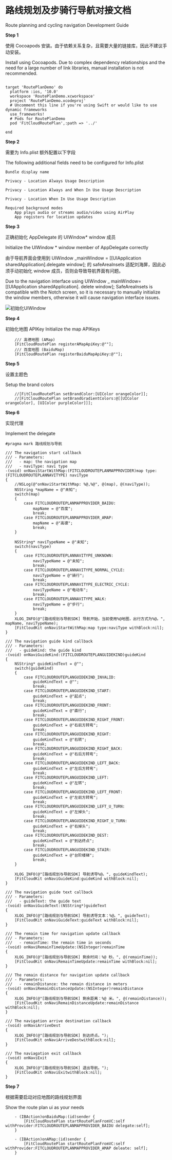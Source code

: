 # 路线规划及步骑行导航对接文档

Route planning and cycling navigation Development Guide

**Step 1**

使用 Cocoapods 安装。由于依赖关系复杂，且需要大量的链接库，因此不建议手动安装。

Install using Cocoapods. Due to complex dependency relationships and the need for a large number of link libraries, manual installation is not recommended.

```objc

target 'RoutePlanDemo' do
  platform :ios, '10.0'
  workspace 'RoutePlanDemo.xcworkspace'
  project 'RoutePlanDemo.xcodeproj'
  # Uncomment this line if you're using Swift or would like to use dynamic frameworks
  use_frameworks!
  # Pods for RoutePlanDemo
  pod 'FitCloudRoutePlan',:path => '../'

end

```

**Step 2**

需要为 Info.plist 额外配置以下字段

The following additional fields need to be configured for Info.plist

```
Bundle display name
```

```
Privacy - Location Always Usage Description
```

```
Privacy - Location Always and When In Use Usage Description
```

```
Privacy - Location When In Use Usage Description
```

```
Required background modes
    App plays audio or streams audio/video using AirPlay
    App registers for location updates
```

**Step 3**

正确初始化 AppDelegate 的 UIWindow\* window 成员

Initialize the UIWindow \* window member of AppDelegate correctly

由于导航界面会使用到 UIWindow \_mainWindow = [[UIApplication sharedApplication].delegate window]; 的 safeAreaInsets 适配刘海屏，因此必须手动初始化 window 成员，否则会导致导航界面有问题。

Due to the navigation interface using UIWindow \_ mainWindow=[[UIApplication sharedApplication]. delete window]; SafeAreaInsets is compatible with the Notch screen, so it is necessary to manually initialize the window members, otherwise it will cause navigation interface issues.

![初始化UIWindow](media/window_init.png)

**Step 4**

初始化地图 APIKey
Initialize the map APIKeys

```
    /// 高德地图 (AMap)
    [FitCloudRoutePlan registerAMapApiKey:@""];
    /// 百度地图 (BaiduMap)
    [FitCloudRoutePlan registerBaiduMapApiKey:@""];
```

**Step 5**

设置主题色

Setup the brand colors

```
    //[FitCloudRoutePlan setBrandColor:[UIColor orangeColor]];
    //[FitCloudRoutePlan setBrandGradientColors:@[[UIColor orangeColor], [UIColor purpleColor]]];
```

**Step 6**

实现代理

Implement the delegate

```
#pragma mark 路线规划与导航

/// The navigation start callback
/// - Parameters:
///   - map: the navigation map
///   - naviType: navi type
-(void) onNaviStartWithMap:(FITCLOUDROUTEPLANMAPPROVIDER)map type:(FITCLOUDROUTEPLANNAVITYPE) naviType
{
    //NSLog(@"onNaviStartWithMap: %@,%@", @(map), @(naviType));
    NSString *mapName = @"未知";
    switch(map)
    {
        case FITCLOUDROUTEPLANMAPPROVIDER_BAIDU:
            mapName = @"百度";
            break;
        case FITCLOUDROUTEPLANMAPPROVIDER_AMAP:
            mapName = @"高德";
            break;
    }

    NSString* naviTypeName = @"未知";
    switch(naviType)
    {
        case FITCLOUDROUTEPLANNAVITYPE_UNKNOWN:
            naviTypeName = @"未知";
            break;
        case FITCLOUDROUTEPLANNAVITYPE_NORMAL_CYCLE:
            naviTypeName = @"骑行";
            break;
        case FITCLOUDROUTEPLANNAVITYPE_ELECTRIC_CYCLE:
            naviTypeName = @"电动车";
            break;
        case FITCLOUDROUTEPLANNAVITYPE_WALK:
            naviTypeName = @"步行";
            break;
    }
    XLOG_INFO(@"[路线规划与导航SDK] 导航开始，当前使用%@地图，出行方式为%@。", mapName, naviTypeName);
    [FitCloudKit onNaviStartWithMap:map type:naviType withBlock:nil];
}

/// The navigation guide kind callback
/// - Parameters:
///   - guideKind: the guide kind
-(void) onNaviGuideKind:(FITCLOUDROUTEPLANGUIDEKIND)guideKind
{
    NSString* guideKindText = @"";
    switch(guideKind)
    {
        case FITCLOUDROUTEPLANGUIDEKIND_INVALID:
            guideKindText = @"";
            break;
        case FITCLOUDROUTEPLANGUIDEKIND_START:
            guideKindText = @"起点";
            break;
        case FITCLOUDROUTEPLANGUIDEKIND_FRONT:
            guideKindText = @"直行";
            break;
        case FITCLOUDROUTEPLANGUIDEKIND_RIGHT_FRONT:
            guideKindText = @"右前方转弯";
            break;
        case FITCLOUDROUTEPLANGUIDEKIND_RIGHT:
            guideKindText = @"右转";
            break;
        case FITCLOUDROUTEPLANGUIDEKIND_RIGHT_BACK:
            guideKindText = @"右后方转弯";
            break;
        case FITCLOUDROUTEPLANGUIDEKIND_LEFT_BACK:
            guideKindText = @"左后方转弯";
            break;
        case FITCLOUDROUTEPLANGUIDEKIND_LEFT:
            guideKindText = @"左转";
            break;
        case FITCLOUDROUTEPLANGUIDEKIND_LEFT_FRONT:
            guideKindText = @"左前方转弯";
            break;
        case FITCLOUDROUTEPLANGUIDEKIND_LEFT_U_TURN:
            guideKindText = @"左掉头";
            break;
        case FITCLOUDROUTEPLANGUIDEKIND_RIGHT_U_TURN:
            guideKindText = @"右掉头";
            break;
        case FITCLOUDROUTEPLANGUIDEKIND_DEST:
            guideKindText = @"到达终点";
            break;
        case FITCLOUDROUTEPLANGUIDEKIND_STAIR:
            guideKindText = @"台阶楼梯";
            break;
    }

    XLOG_INFO(@"[路线规划与导航SDK] 导航诱导%@。", guideKindText);
    [FitCloudKit onNaviGuideKind:guideKind withBlock:nil];
}

/// The navigation guide text callback
/// - Parameters:
///   - guideText: the guide text
-(void) onNaviGuideText:(NSString*)guideText
{
    XLOG_INFO(@"[路线规划与导航SDK] 导航诱导文本：%@。", guideText);
    [FitCloudKit onNaviGuideText:guideText withBlock:nil];
}

/// The remain time for navigation update callback
/// - Parameters:
///   - remainTime: the remain time in seconds
-(void) onNaviRemainTimeUpdate:(NSInteger)remainTime
{
    XLOG_INFO(@"[路线规划与导航SDK] 剩余时间：%@ 秒。", @(remainTime));
    [FitCloudKit onNaviRemainTimeUpdate:remainTime withBlock:nil];
}

/// The remain distance for navigation update callback
/// - Parameters:
///   - remainDistance: the remain distance in meters
-(void) onNaviRemainDistanceUpdate:(NSInteger)remainDistance
{
    XLOG_INFO(@"[路线规划与导航SDK] 剩余距离：%@ 米。", @(remainDistance));
    [FitCloudKit onNaviRemainDistanceUpdate:remainDistance withBlock:nil];
}

/// The navigation arrive destination callback
-(void) onNaviArriveDest
{
    XLOG_INFO(@"[路线规划与导航SDK] 到达终点。");
    [FitCloudKit onNaviArriveDestwithBlock:nil];
}

/// The naviagation exit callback
-(void) onNaviExit
{
    XLOG_INFO(@"[路线规划与导航SDK] 退出导航。");
    [FitCloudKit onNaviExitwithBlock:nil];
}
```

**Step 7**

根据需要启动对应地图的路线规划界面

Show the route plan ui as your needs

```
    - (IBAction)onBaiduMap:(id)sender {
        [FitCloudRoutePlan startRoutePlanFromVC:self withProvider:FITCLOUDROUTEPLANMAPPROVIDER_BAIDU delegate:self];
    }

    - (IBAction)onAMap:(id)sender {
        [FitCloudRoutePlan startRoutePlanFromVC:self withProvider:FITCLOUDROUTEPLANMAPPROVIDER_AMAP deleate: self];
    }
```
